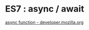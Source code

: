 # ES7 : async / await

[async function - developer.mozilla.org](https://developer.mozilla.org/fr/docs/Web/JavaScript/Reference/Instructions/async_function)
